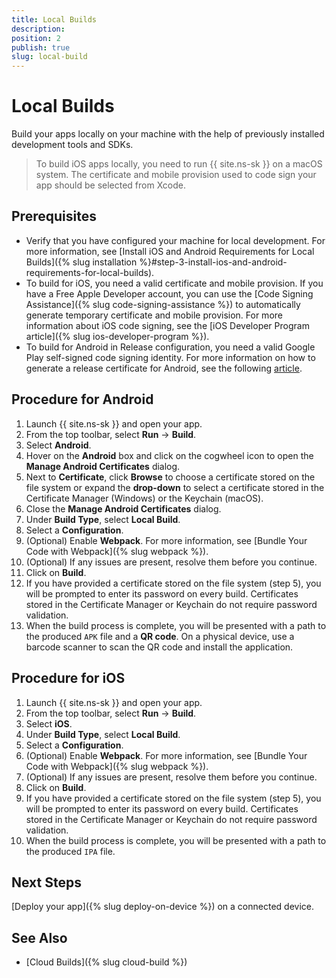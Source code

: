 ```yaml
---
title: Local Builds
description: 
position: 2
publish: true
slug: local-build
---
```


# Local Builds

Build your apps locally on your machine with the help of previously installed development tools and SDKs.

> To build iOS apps locally, you need to run {{ site.ns-sk }} on a macOS system. The certificate and mobile provision used to code sign your app should be selected from Xcode.

## Prerequisites

* Verify that you have configured your machine for local development. For more information, see [Install iOS and Android Requirements for Local Builds]({% slug installation %}#step-3-install-ios-and-android-requirements-for-local-builds).
* To build for iOS, you need a valid certificate and mobile provision. If you have a Free Apple Developer account, you can use the [Code Signing Assistance]({% slug code-signing-assistance %}) to automatically generate temporary certificate and mobile provision. For more information about iOS code signing, see the [iOS Developer Program article]({% slug ios-developer-program %}).
* To build for Android in Release configuration, you need a valid Google Play self-signed code signing identity. For more information on how to generate a release certificate for Android, see the following [article](https://docs.nativescript.org/publishing/publishing-android-apps#certificates).

## Procedure for Android

1. Launch {{ site.ns-sk }} and open your app.
1. From the top toolbar, select **Run** &#8594; **Build**.
1. Select **Android**.
1. Hover on the **Android** box and click on the cogwheel icon to open the **Manage Android Certificates** dialog. 
1. Next to **Certificate**, click **Browse** to choose a certificate stored on the file system or expand the **drop-down** to select a certificate stored in the Certificate Manager (Windows) or the Keychain (macOS).
1. Close the **Manage Android Certificates** dialog.
1. Under **Build Type**, select **Local Build**.
1. Select a **Configuration**.
1. (Optional) Enable **Webpack**. For more information, see [Bundle Your Code with Webpack]({% slug webpack %}). 
1. (Optional) If any issues are present, resolve them before you continue.
1. Click on **Build**.
1. If you have provided a certificate stored on the file system (step 5), you will be prompted to enter its password on every build. Certificates stored in the Certificate Manager or Keychain do not require password validation. 
1. When the build process is complete, you will be presented with a path to the produced `APK` file and a **QR code**. On a physical device, use a barcode scanner to scan the QR code and install the application. 

## Procedure for iOS

1. Launch {{ site.ns-sk }} and open your app.
1. From the top toolbar, select **Run** &#8594; **Build**.
1. Select **iOS**.
1. Under **Build Type**, select **Local Build**.
1. Select a **Configuration**.
1. (Optional) Enable **Webpack**. For more information, see [Bundle Your Code with Webpack]({% slug webpack %}). 
1. (Optional) If any issues are present, resolve them before you continue.
1. Click on **Build**.
1. If you have provided a certificate stored on the file system (step 5), you will be prompted to enter its password on every build. Certificates stored in the Certificate Manager or Keychain do not require password validation. 
1. When the build process is complete, you will be presented with a path to the produced `IPA` file.

## Next Steps

[Deploy your app]({% slug deploy-on-device %}) on a connected device.

## See Also

* [Cloud Builds]({% slug cloud-build %})
